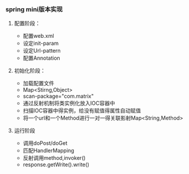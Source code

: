 ### spring mini版本实现

1. 配置阶段：
    - 配置web.xml 
    - 设定init-param
    - 设定Url-pattern
    - 配置Annotation 
2. 初始化阶段：
    - 加载配置文件
    - Map<Stirng,Object>
    - scan-package="com.matrix"
    - 通过反射机制将类实例化放入IOC容器中
    - 扫描IOC容器中得实例，给没有赋值得属性自动赋值
    - 将一个url和一个Method进行一对一得关联影射Map<String,Method>

3. 运行阶段
    - 调用doPost/doGet
    - 匹配HandlerMapping
    - 反射调用method,invoker()
    - response.getWrite().write()


